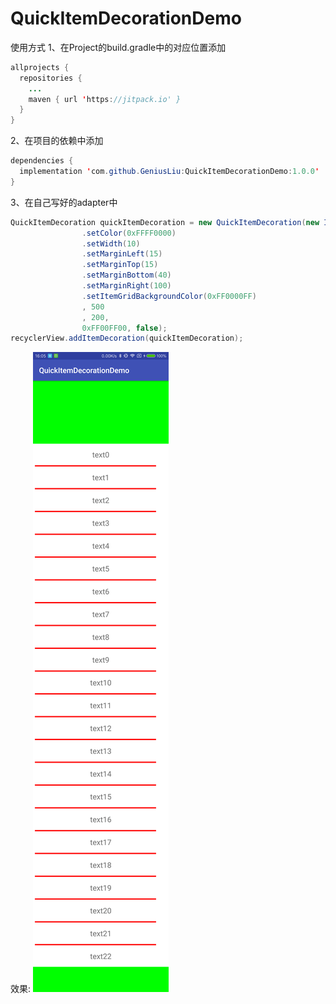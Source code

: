 # QuickItemDecorationDemo

使用方式
1、在Project的build.gradle中的对应位置添加
```java
allprojects {
  repositories {
    ...
    maven { url 'https://jitpack.io' }
  }
}
```
2、在项目的依赖中添加
```java
dependencies {
  implementation 'com.github.GeniusLiu:QuickItemDecorationDemo:1.0.0'
}
```

3、在自己写好的adapter中
```java
QuickItemDecoration quickItemDecoration = new QuickItemDecoration(new ItemDivider()
                .setColor(0xFFFF0000)
                .setWidth(10)
                .setMarginLeft(15)
                .setMarginTop(15)
                .setMarginBottom(40)
                .setMarginRight(100)
                .setItemGridBackgroundColor(0xFF0000FF)
                , 500
                , 200,
                0xFF00FF00, false);
recyclerView.addItemDecoration(quickItemDecoration);
```

效果:
![demo](https://github.com/GeniusLiu/QuickItemDecorationDemo/blob/master/app/src/main/res/drawable/demo.png)
